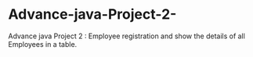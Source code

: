 # Advance-java-Project-2-
Advance java Project 2 : Employee registration and show the details of all Employees in a table.
